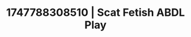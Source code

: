 ---
categories:
- Erotic audiobooks
- Retro fantasy play
- Hair pulling
- MILF fantasy
- Titty fuck
image: /assets/images/1747788308510.jpg
layout: post
seo:
  description: Featured content with artistic Scat Fetish, ABDL Play. HD images available.
  keywords: Scat Fetish, ABDL Play
  og_image: /assets/images/1747788308510.jpg
  schema_type: VisualArtwork
tags:
- '#1747788308510'
- Scat Fetish
- ABDL Play
title: 1747788308510 | Scat Fetish ABDL Play
---
